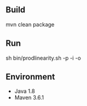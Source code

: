 ## Build
mvn clean package

## Run
sh bin/prodlinearity.sh -p <PreBuildDays> -i <InputFile> -o <OutputFile>


## Environment
* Java 1.8
* Maven 3.6.1

